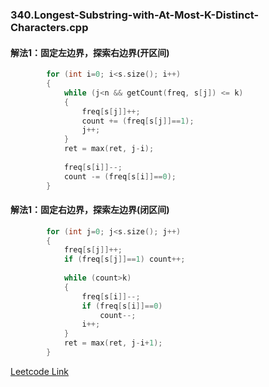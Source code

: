 ### 340.Longest-Substring-with-At-Most-K-Distinct-Characters.cpp

#### 解法1：固定左边界，探索右边界(开区间)
```cpp
        for (int i=0; i<s.size(); i++)
        {                                     
            while (j<n && getCount(freq, s[j]) <= k)
            {
                freq[s[j]]++;
                count += (freq[s[j]]==1);
                j++;                
            }                
            ret = max(ret, j-i);
                        
            freq[s[i]]--;
            count -= (freq[s[i]]==0);
        }
```        

#### 解法1：固定右边界，探索左边界(闭区间)
```cpp
        for (int j=0; j<s.size(); j++)
        {                        
            freq[s[j]]++;
            if (freq[s[j]]==1) count++;
            
            while (count>k)
            {
                freq[s[i]]--;
                if (freq[s[i]]==0)
                    count--;
                i++;
            }
            ret = max(ret, j-i+1);            
        }
```

[Leetcode Link](https://leetcode.com/problems/longest-substring-with-at-most-k-distinct-characters)
